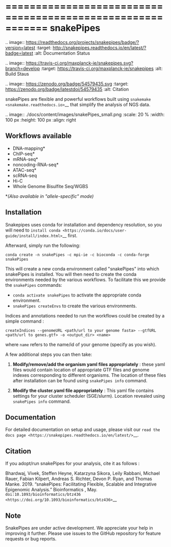 ===========================================================
snakePipes
===========================================================

.. image:: https://readthedocs.org/projects/snakepipes/badge/?version=latest
    :target: http://snakepipes.readthedocs.io/en/latest/?badge=latest
    :alt: Documentation Status

.. image:: https://travis-ci.org/maxplanck-ie/snakepipes.svg?branch=develop
    :target: https://travis-ci.org/maxplanck-ie/snakepipes
    :alt: Build Staus

.. image:: https://zenodo.org/badge/54579435.svg
    :target: https://zenodo.org/badge/latestdoi/54579435
    :alt: Citation


snakePipes are flexible and powerful workflows built using `snakemake <snakemake.readthedocs.io>`__ that simplify the analysis of NGS data.

.. image:: ./docs/content/images/snakePipes_small.png
   :scale: 20 %
   :width: 100 px
   :height: 100 px
   :align: right

Workflows available
--------------------

- DNA-mapping*
- ChIP-seq*
- mRNA-seq*
- noncoding-RNA-seq*
- ATAC-seq*
- scRNA-seq
- Hi-C
- Whole Genome Bisulfite Seq/WGBS

**(*Also available in "allele-specific" mode)**

Installation
-------------

Snakepipes uses conda for installation and dependency resolution, so you will need to `install conda <https://conda.io/docs/user-guide/install/index.html>`__ first.

Afterward, simply run the following:

``conda create -n snakePipes -c mpi-ie -c bioconda -c conda-forge snakePipes``

This will create a new conda environment called "snakePipes" into which snakePipes is installed. You will then need to create the conda environments needed by the various workflows. To facilitate this we provide the `snakePipes` commands:

* ``conda activate snakePipes`` to activate the appropriate conda environment.
* ``snakePipes createEnvs`` to create the various environments.

Indices and annotations needed to run the workflows could be created by a simple command :

``createIndices --genomeURL <path/url to your genome fasta> --gtfURL <path/url to genes.gtf> -o <output_dir> <name>``

where `name` refers to the name/id of your genome (specify as you wish).

A few additional steps you can then take:

1. **Modify/remove/add the organism yaml files appropriately** : these yaml files would contain location of appropriate
GTF files and genome indexes corresponding to different organisms. The location of these files after installation can be
found using ``snakePipes info`` command.

2. **Modify the cluster.yaml file appropriately** : This yaml file contains settings for your cluster scheduler (SGE/slurm).
Location revealed using ``snakePipes info`` command.


Documentation
--------------

For detailed documentation on setup and usage, please visit our `read the docs page <https://snakepipes.readthedocs.io/en/latest/>`__.


Citation
-------------

If you adopt/run snakePipes for your analysis, cite it as follows :

Bhardwaj, Vivek, Steffen Heyne, Katarzyna Sikora, Leily Rabbani, Michael Rauer, Fabian Kilpert, Andreas S. Richter, Devon P. Ryan, and Thomas Manke. 2019. “snakePipes: Facilitating Flexible, Scalable and Integrative Epigenomic Analysis.” Bioinformatics , May. `doi:10.1093/bioinformatics/btz436 <https://doi.org/10.1093/bioinformatics/btz436>`__


Note
-------------

SnakePipes are under active development. We appreciate your help in improving it further. Please use issues to the GitHub repository for feature requests or bug reports.
